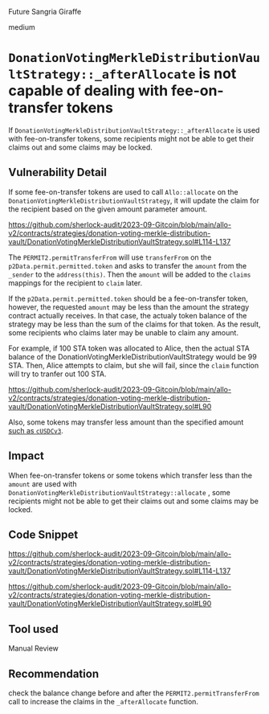 Future Sangria Giraffe

medium

# `DonationVotingMerkleDistributionVaultStrategy::_afterAllocate` is not capable of dealing with fee-on-transfer tokens

If `DonationVotingMerkleDistributionVaultStrategy::_afterAllocate` is used with fee-on-transfer tokens,
some recipients might not be able to get their claims out and some claims may be locked.


## Vulnerability Detail

If some fee-on-transfer tokens are used to call `Allo::allocate` on the `DonationVotingMerkleDistributionVaultStrategy`,
it will update the claim for the recipient based on the given amount parameter amount.

https://github.com/sherlock-audit/2023-09-Gitcoin/blob/main/allo-v2/contracts/strategies/donation-voting-merkle-distribution-vault/DonationVotingMerkleDistributionVaultStrategy.sol#L114-L137

The `PERMIT2.permitTransferFrom` will use `transferFrom` on the `p2Data.permit.permitted.token` and asks to transfer the `amount` from the `_sender` to the `address(this)`.
Then the `amount` will be added to the `claims` mappings for the recipient to `claim` later.

If the `p2Data.permit.permitted.token` should be a fee-on-transfer token, however, the requested `amount` may be less than the amount the strategy contract actually receives.
In that case, the actualy token balance of the strategy may be less than the sum of the claims for that token.
As the result, some recipients who claims later may be unable to claim any amount.

For example, if 100 STA token was allocated to Alice, then the actual STA balance of the DonationVotingMerkleDistributionVaultStrategy would be 99 STA.
Then, Alice attempts to claim, but she will fail, since the `claim` function will try to tranfer out 100 STA.

https://github.com/sherlock-audit/2023-09-Gitcoin/blob/main/allo-v2/contracts/strategies/donation-voting-merkle-distribution-vault/DonationVotingMerkleDistributionVaultStrategy.sol#L90

Also, some tokens may transfer less amount than the specified amount [such as `cUSDCv3`](https://github.com/d-xo/weird-erc20#transfer-of-less-than-amount).

## Impact

When fee-on-transfer tokens or some tokens which transfer less than the `amount` are used with `DonationVotingMerkleDistributionVaultStrategy::allocate` ,
some recipients might not be able to get their claims out and some claims may be locked.


## Code Snippet

https://github.com/sherlock-audit/2023-09-Gitcoin/blob/main/allo-v2/contracts/strategies/donation-voting-merkle-distribution-vault/DonationVotingMerkleDistributionVaultStrategy.sol#L114-L137

https://github.com/sherlock-audit/2023-09-Gitcoin/blob/main/allo-v2/contracts/strategies/donation-voting-merkle-distribution-vault/DonationVotingMerkleDistributionVaultStrategy.sol#L90

## Tool used

Manual Review

## Recommendation

check the balance change before and after the `PERMIT2.permitTransferFrom` call to increase the claims in the `_afterAllocate` function.
